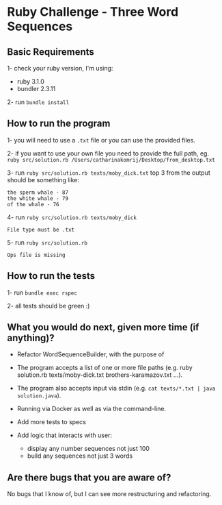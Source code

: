 # Ruby Challenge - Three Word Sequences

## Basic Requirements
1- check your ruby version, I'm using:

- ruby 3.1.0
- bundler 2.3.11

2- run `bundle install`

## How to run the program

1- you will need to use a `.txt` file or you can use the provided files.

2- if you want to use your own file you need to provide the full path, eg. `ruby src/solution.rb /Users/catharinakomrij/Desktop/from_desktop.txt`

3- run `ruby src/solution.rb texts/moby_dick.txt`
  top 3 from the output should be something like:

```
the sperm whale - 87
the white whale - 79
of the whale - 76
```
4- run `ruby src/solution.rb texts/moby_dick`

```
File type must be .txt
```
5- run `ruby src/solution.rb`

```
Ops file is missing
```

## How to run the tests

1- run `bundle exec rspec `

2- all tests should be green :)

## What you would do next, given more time (if anything)?
- Refactor WordSequenceBuilder, with the purpose of

- The program accepts a list of one or more file paths (e.g. ruby solution.rb texts/moby-dick.txt brothers-karamazov.txt ...).

- The program also accepts input via stdin (e.g. `cat texts/*.txt | java solution.java`).

- Running via Docker as well as via the command-line.

- Add more tests to specs

- Add logic that interacts with user:
  - display any number sequences not just 100
  - build any sequences not just 3 words


## Are there bugs that you are aware of?

No bugs that I know of, but I can see more restructuring and refactoring.